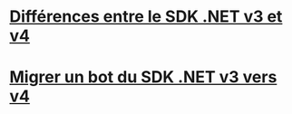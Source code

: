 # [Différences entre le SDK .NET v3 et v4](migration-about.md)
# [Migrer un bot du SDK .NET v3 vers v4](conversion-framework.md)